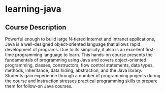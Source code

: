 # learning-java

## Course Description
Powerful enough to build large N-tiered Internet and intranet applications, Java is a well-designed object-oriented language that allows rapid development of programs. Due to its simplicity, it also is an excellent first-time programming language to learn. This hands-on course presents the fundamentals of programming using Java and covers object-oriented programming, classes, constructors, flow control statements, data types, methods, inheritance, data hiding, abstraction, and the Java library. Students gain experience through a number of programming projects during the course and instruction stresses practical programming skills to prepare them for follow-on Java courses.